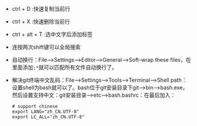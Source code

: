 - ctrl + D :快速复制当前行
  
- ctrl + X :快速删除当前行

- ctrl + alt + T :选中文字后添加标签

- 连按两次shift键可以全局搜索

- 自动换行：File-->Settings-->Editor-->General-->Soft-wrap these files，在里面添加`;*`就可以匹配所有文件自动换行了。

- 解决git终端中文乱码：File-->Settings-->Tools-->Terminal-->Shell path：设置shell为bash就可以了。bash位于git安装目录下git-->bin-->bash.exe，然后设置支持中文：git安装目录-->etc-->bash.bashrc：在最后加入：
    ```
    # support chinese
    export LANG="zh_CN.UTF-8"
    export LC_ALL="zh_CN.UTF-8"
     ```